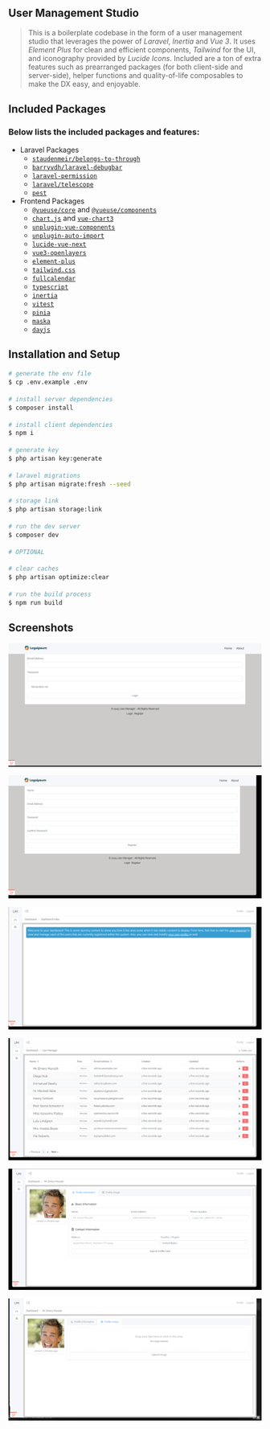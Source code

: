 ## User Management Studio

> This is a boilerplate codebase in the form of a user management studio that leverages
> the power of _Laravel_, _Inertia_ and _Vue 3_. It uses _Element Plus_ for clean and
> efficient components, _Tailwind_ for the UI, and iconography provided by _Lucide Icons_.
> Included are a ton of extra features such as prearranged packages (for both client-side and
> server-side), helper functions and quality-of-life composables to make the DX easy, and
> enjoyable.

## Included Packages
### Below lists the included packages and features:
- Laravel Packages
    - [`staudenmeir/belongs-to-through`](https://packagist.org/packages/staudenmeir/belongs-to-through)
    - [`barryvdh/laravel-debugbar`](https://packagist.org/packages/barryvdh/laravel-debugbar)
    - [`laravel-permission`](https://packagist.org/packages/spatie/laravel-permission)
    - [`laravel/telescope`](https://packagist.org/packages/laravel/telescope)
    - [`pest`](https://packagist.org/packages/pestphp/pest)
- Frontend Packages
    - [`@vueuse/core`](https://www.npmjs.com/package/@vueuse/core) and [`@vueuse/components`](https://www.npmjs.com/package/@vueuse/components)
    - [`chart.js`](https://www.npmjs.com/package/chart.js) and [`vue-chart3`](https://www.npmjs.com/package/vue-chart-3)
    - [`unplugin-vue-components`](https://www.npmjs.com/package/unplugin-vue-components)
    - [`unplugin-auto-import`](https://www.npmjs.com/package/unplugin-auto-import)
    - [`lucide-vue-next`](https://www.npmjs.com/package/lucide-vue-next)
    - [`vue3-openlayers`](https://www.npmjs.com/package/vue3-openlayers)
    - [`element-plus`](https://www.npmjs.com/package/element-plus)
    - [`tailwind.css`](https://www.npmjs.com/package/tailwindcss)
    - [`fullcalendar`](https://www.npmjs.com/package/@fullcalendar/vue3)
    - [`typescript`](https://www.npmjs.com/package/typescript)
    - [`inertia`](https://www.npmjs.com/package/@inertiajs/inertia)
    - [`vitest`](https://www.npmjs.com/package/vitest)
    - [`pinia`](https://www.npmjs.com/package/pinia)
    - [`maska`](https://www.npmjs.com/package/maska)
    - [`dayjs`](https://www.npmjs.com/package/dayjs)

## Installation and Setup

```bash
# generate the env file
$ cp .env.example .env

# install server dependencies
$ composer install

# install client dependencies
$ npm i

# generate key
$ php artisan key:generate

# laravel migrations
$ php artisan migrate:fresh --seed

# storage link
$ php artisan storage:link

# run the dev server
$ composer dev

# OPTIONAL

# clear caches
$ php artisan optimize:clear

# run the build process
$ npm run build
```

## Screenshots
![Login Page](https://raw.githubusercontent.com/jason-napolitano/inertia-boilerplate/refs/heads/main/screenshots/login.png 'Login Page')

![Registration Page](https://raw.githubusercontent.com/jason-napolitano/inertia-boilerplate/refs/heads/main/screenshots/registration.png 'Registration Page')

![Dashboard Page](https://raw.githubusercontent.com/jason-napolitano/inertia-boilerplate/refs/heads/main/screenshots/dashboard.png 'Dashboard Page')

![Users Page](https://raw.githubusercontent.com/jason-napolitano/inertia-boilerplate/refs/heads/main/screenshots/users.png 'User Page')

![Profile Page](https://raw.githubusercontent.com/jason-napolitano/inertia-boilerplate/refs/heads/main/screenshots/profile.png 'Profile')

![Profile Image Page](https://raw.githubusercontent.com/jason-napolitano/inertia-boilerplate/refs/heads/main/screenshots/profile-image.png 'Profile Image')
